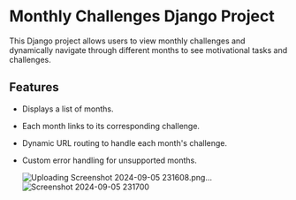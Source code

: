# Monthly Challenges Django Project

This Django project allows users to view monthly challenges and dynamically navigate through different months to see motivational tasks and challenges.

## Features

- Displays a list of months.
- Each month links to its corresponding challenge.
- Dynamic URL routing to handle each month's challenge.
- Custom error handling for unsupported months.

  ![Uploading Screenshot 2024-09-05 231608.png…]()
![Screenshot 2024-09-05 231700](https://github.com/user-attachments/assets/dc8848d3-2b03-4c68-85af-75fd5d2d553c)

